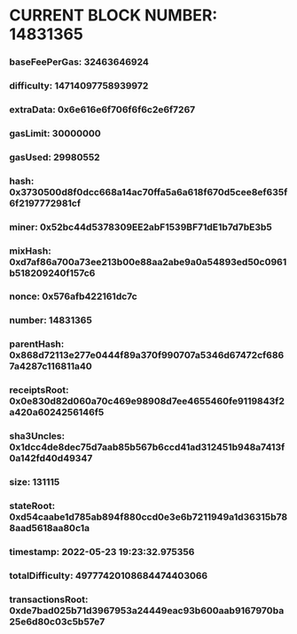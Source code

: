 # CURRENT BLOCK NUMBER: 14831365

### baseFeePerGas: 32463646924
### difficulty: 14714097758939972
### extraData: 0x6e616e6f706f6f6c2e6f7267
### gasLimit: 30000000
### gasUsed: 29980552
### hash: 0x3730500d8f0dcc668a14ac70ffa5a6a618f670d5cee8ef635f6f2197772981cf
### miner: 0x52bc44d5378309EE2abF1539BF71dE1b7d7bE3b5
### mixHash: 0xd7af86a700a73ee213b00e88aa2abe9a0a54893ed50c0961b518209240f157c6
### nonce: 0x576afb422161dc7c
### number: 14831365
### parentHash: 0x868d72113e277e0444f89a370f990707a5346d67472cf6867a4287c116811a40
### receiptsRoot: 0x0e830d82d060a70c469e98908d7ee4655460fe9119843f2a420a6024256146f5
### sha3Uncles: 0x1dcc4de8dec75d7aab85b567b6ccd41ad312451b948a7413f0a142fd40d49347
### size: 131115
### stateRoot: 0xd54caabe1d785ab894f880ccd0e3e6b7211949a1d36315b788aad5618aa80c1a
### timestamp: 2022-05-23 19:23:32.975356
### totalDifficulty: 49777420108684474403066
### transactionsRoot: 0xde7bad025b71d3967953a24449eac93b600aab9167970ba25e6d80c03c5b57e7

